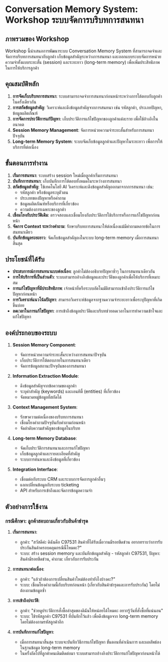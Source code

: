 # Conversation Memory System: Workshop ระบบจัดการบริบทการสนทนา

## ภาพรวมของ Workshop

Workshop นี้นำเสนอการพัฒนาระบบ Conversation Memory System ที่สามารถจดจำและจัดการบริบทการสนทนากับลูกค้า เก็บข้อมูลสำคัญระหว่างการสนทนา และออกแบบระบบจัดการหน่วยความจำทั้งแบบระยะสั้น (session) และระยะยาว (long-term memory) เพื่อเพิ่มประสิทธิภาพในการให้บริการลูกค้า

## คุณสมบัติหลัก

1. **การจัดเก็บบริบทการสนทนา**: ระบบสามารถจดจำการสนทนาก่อนหน้าระหว่างการโต้ตอบกับลูกค้าในครั้งเดียวกัน
2. **การสกัดข้อมูลสำคัญ**: วิเคราะห์และดึงข้อมูลสำคัญจากการสนทนา เช่น รหัสลูกค้า, ประเภทปัญหา, ข้อมูลผลิตภัณฑ์
3. **การจัดการประวัติการแก้ปัญหา**: เก็บประวัติการแก้ไขปัญหาของลูกค้าแต่ละราย เพื่อใช้อ้างอิงในอนาคต
4. **Session Memory Management**: จัดการหน่วยความจำระยะสั้นสำหรับการสนทนาปัจจุบัน
5. **Long-term Memory System**: ระบบจัดเก็บข้อมูลลูกค้าและปัญหาในระยะยาว เพื่อการให้บริการที่ต่อเนื่อง

## ขั้นตอนการทำงาน

1. **เริ่มการสนทนา**: ระบบสร้าง session ใหม่เมื่อลูกค้าเริ่มการสนทนา
2. **บันทึกการสนทนา**: เก็บบันทึกการโต้ตอบทั้งหมดในระหว่างการสนทนา
3. **สกัดข้อมูลสำคัญ**: ใช้เทคโนโลยี AI วิเคราะห์และดึงข้อมูลสำคัญออกมาจากการสนทนา เช่น:
   - รหัสลูกค้า หรือข้อมูลระบุตัวตน
   - ประเภทของปัญหาหรือคำถาม
   - ข้อมูลผลิตภัณฑ์หรือบริการที่เกี่ยวข้อง
   - ความต้องการเฉพาะของลูกค้า
4. **เชื่อมโยงกับประวัติเดิม**: ตรวจสอบและเชื่อมโยงกับประวัติการใช้บริการหรือการแก้ไขปัญหาก่อนหน้า
5. **จัดการ Context ระหว่างคำถาม**: รักษาบริบทการสนทนาให้ต่อเนื่องแม้มีคำถามหลายข้อในการสนทนาเดียว
6. **บันทึกข้อมูลระยะยาว**: จัดเก็บข้อมูลสำคัญลงในระบบ long-term memory เมื่อการสนทนาสิ้นสุด

## ประโยชน์ที่ได้รับ

- **ประสบการณ์การสนทนาแบบต่อเนื่อง**: ลูกค้าไม่ต้องอธิบายปัญหาซ้ำๆ ในการสนทนาเดียวกัน
- **การให้บริการที่เป็นส่วนตัว**: ระบบสามารถอ้างอิงข้อมูลและประวัติของลูกค้าเพื่อให้บริการที่เหมาะสม
- **การแก้ไขปัญหาที่มีประสิทธิภาพ**: เจ้าหน้าที่หรือระบบอัตโนมัติสามารถเข้าถึงประวัติการแก้ไขปัญหาก่อนหน้า
- **การวิเคราะห์แนวโน้มปัญหา**: สามารถวิเคราะห์ข้อมูลจากฐานความจำระยะยาวเพื่อระบุปัญหาที่เกิดขึ้นบ่อย
- **ลดเวลาในการแก้ไขปัญหา**: การเข้าถึงข้อมูลประวัติและบริบทช่วยลดเวลาในการทำความเข้าใจและแก้ไขปัญหา

## องค์ประกอบของระบบ

1. **Session Memory Component**:
   - จัดการหน่วยความจำระยะสั้นระหว่างการสนทนาปัจจุบัน
   - เก็บประวัติการโต้ตอบภายในการสนทนาเดียว
   - จัดการข้อมูลสถานะปัจจุบันของการสนทนา

2. **Information Extraction Module**:
   - ดึงข้อมูลสำคัญจากข้อความของลูกค้า
   - ระบุคำสำคัญ (keywords) และเอนทิตี้ (entities) ที่เกี่ยวข้อง
   - จัดหมวดหมู่ข้อมูลที่สกัดได้

3. **Context Management System**:
   - รักษาความต่อเนื่องของบริบทการสนทนา
   - เชื่อมโยงคำถามปัจจุบันกับคำถามก่อนหน้า
   - จัดลำดับความสำคัญของข้อมูลในบริบท

4. **Long-term Memory Database**:
   - จัดเก็บประวัติการสนทนาและการแก้ไขปัญหา
   - เก็บข้อมูลลูกค้าและรายละเอียดที่สำคัญ
   - ระบบการค้นหาและดึงข้อมูลที่เกี่ยวข้อง

5. **Integration Interface**:
   - เชื่อมต่อกับระบบ CRM และระบบการจัดการลูกค้าอื่นๆ
   - แลกเปลี่ยนข้อมูลกับระบบ ticketing
   - API สำหรับการเข้าถึงและจัดการข้อมูลความจำ

## ตัวอย่างการใช้งาน

### กรณีศึกษา: ลูกค้าสอบถามเกี่ยวกับสินค้าชำรุด

1. **เริ่มการสนทนา**:
   - ลูกค้า: "สวัสดีค่ะ ดิฉันคือ C97531 สินค้าที่ได้รับเมื่อวานมีรอยขีดข่วน อยากทราบว่าการรับประกันสินค้าครอบคลุมกรณีนี้ไหมคะ?"
   - ระบบ: สร้าง session memory และบันทึกข้อมูลสำคัญ - รหัสลูกค้า C97531, ปัญหา: สินค้ามีรอยขีดข่วน, คำถาม: เกี่ยวกับการรับประกัน

2. **การสนทนาต่อเนื่อง**:
   - ลูกค้า: "แล้วถ้าต้องการเปลี่ยนสินค้าใหม่ต้องทำยังไงบ้างคะ?"
   - ระบบ: เชื่อมโยงคำถามนี้กับบริบทก่อนหน้า (เกี่ยวกับสินค้าชำรุดและการรับประกัน) โดยไม่ต้องถามข้อมูลซ้ำ

3. **การเข้าถึงประวัติ**:
   - ลูกค้า: "ช่วยดูประวัติการสั่งซื้อล่าสุดของดิฉันให้หน่อยได้ไหมคะ อยากรู้วันที่สั่งซื้อที่แน่นอน"
   - ระบบ: ใช้รหัสลูกค้า C97531 ที่บันทึกไว้แล้ว เพื่อดึงข้อมูลจาก long-term memory โดยไม่ต้องถามรหัสลูกค้าอีก

4. **การบันทึกการแก้ไขปัญหา**:
   - เมื่อการสนทนาสิ้นสุด ระบบจะบันทึกวิธีการแก้ไขปัญหา ขั้นตอนที่ดำเนินการ และผลลัพธ์ลงในฐานข้อมูล long-term memory
   - ในครั้งถัดไปที่ลูกค้าคนเดิมติดต่อมา ระบบสามารถอ้างอิงประวัติการแก้ไขปัญหาก่อนหน้าได้
